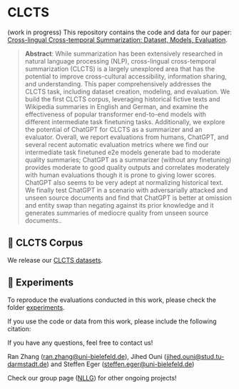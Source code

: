 # CLCTS
(work in progress)
This repository contains the code and data for our paper: [Cross-lingual Cross-temporal Summarization:
Dataset, Models, Evaluation](link_to_arxiv).

> **Abstract**: 
> While summarization has been extensively researched in natural language processing (NLP), cross-lingual cross-temporal summarization (CLCTS) is a largely unexplored area that has the potential to improve cross-cultural accessibility, information sharing, and understanding. This paper comprehensively addresses the CLCTS task, including dataset creation, modeling, and evaluation. We build the first CLCTS corpus, leveraging historical fictive texts and Wikipedia summaries in English and German, and examine the effectiveness of popular transformer end-to-end models with different intermediate task finetuning tasks. Additionally, we explore the potential of ChatGPT for CLCTS as a summarizer and an evaluator. Overall, we report evaluations from humans, ChatGPT, and several recent automatic evaluation metrics where we find our intermediate task finetuned e2e models generate bad to moderate quality summaries; ChatGPT as a summarizer (without any finetuning) provides moderate to good quality outputs and correlates moderately with human evaluations though it is prone to giving lower scores. ChatGPT also seems to be very adept at normalizing historical text. We finally test ChatGPT in a scenario with
adversarially attacked and unseen source documents and find that ChatGPT is better at omission and entity swap than negating against its prior knowledge and it generates summaries of mediocre quality from unseen source documents..



## 🚀 CLCTS Corpus

We release our [CLCTS datasets](dataset/CLCTS_corpus). 

## 🚀 Experiments
To reproduce the evaluations conducted in this work, please check the folder [experiments](experiments).


If you use the code or data from this work, please include the following citation:


If you have any questions, feel free to contact us!

Ran Zhang ([ran.zhang@uni-bielefeld.de](mailto:ran.zhang@uni-bielefeld.de)), Jihed Ouni ([jihed.ouni@stud.tu-darmstadt.de](mailto:jihed.ouni@stud.tu-darmstadt.de)) and Steffen Eger ([steffen.eger@uni-bielefeld.de](mailto:steffen.eger@uni-bielefeld.de))

Check our group page ([NLLG](https://nl2g.github.io/)) for other ongoing projects!

